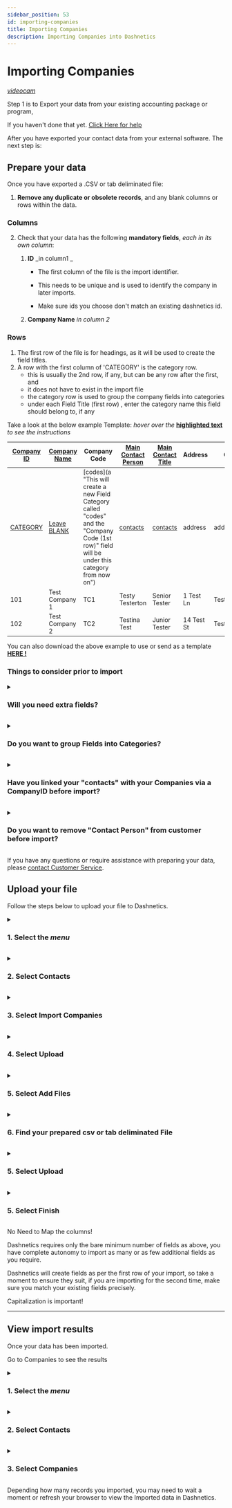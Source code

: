 ```yaml
---
sidebar_position: 53
id: importing-companies
title: Importing Companies
description: Importing Companies into Dashnetics
---
```

# Importing Companies 
[<i className="material-icons-h1 end">videocam</i>](/vids/Dashnetics-Import-Companies.mp4)

Step 1 is to Export your data from your existing accounting package or program, 

If you haven't done that yet. [Click Here for help](exporting-data-from-your-accounting-package)

After you have exported your contact data from your external software. The next step is:

Prepare your data
-----------------

Once you have exported a .CSV or tab deliminated file:

1.  **Remove any duplicate or obsolete records**, and any blank columns or rows within the data.
### Columns
2.  Check that your data has the following **mandatory fields**, _each in its own column_:
    1.  **ID** _in column1 _
    
        - The first column of the file is the import identifier. 
    
        - This needs to be unique and is used to identify the company in later imports.

        - Make sure ids you choose don't match an existing dashnetics id.
    
    2.  **Company Name** _in column 2_

### Rows
1. The first row of the file is for headings, as it will be used to create the field titles.
2. A row with the first column of 'CATEGORY' is the category row.
    - this is usually the 2nd row, if any, but can be any row after the first, and 
    - it does not have to exist in the import file
    - the category row is used to group the company fields into categories
    - under each Field Title (first row) , enter the category name this field should belong to, if any

Take a look at the below example Template: _hover over the_ [**highlighted text**](a "like this") _to see the instructions_

|[Company ID](a "Must be the 1st Column")	| [Company Name](a "Must be the 2nd Column")|	Company Code|	[Main Contact Person](a "you may wish to remove any contact fields as Contacts will be stored in Contacts, this is therefore duplicate data") |	[Main Contact Title](a "you may wish to remove any contact fields as Contacts will be stored in Contacts, this is therefore duplicate data") |	Address|	City|	Region|	PostalCode|	Country|	Phone|	www|
|-------	|--------|	---------|	----------|	----------|	----------|	---------|	--------|	---------|	-------|	-------|	---------|
|[CATEGORY](a "Must say CATEGORY as the first Column for the row to be read as Category Names")	|[Leave BLANK](a "Company Name cannot have a Category")|	[codes](a "This will create a new Field Category called "codes" and the "Company Code (1st row)" field will be under this category from now on")|	[contacts](a "This will create a new Field Category called 'contacts' and the 'Main Contact Person (1st row)' field will be under this category from now on")|	[contacts](a "This will place the 'Main Contact Title (1st row)' field under the already existing 'contacts' category from now on")|	address|	address|	address|	address|	address|	contacts|	contacts|
|101|	Test Company 1|	TC1|	Testy Testerton|	Senior Tester|	1 Test Ln|	Testertown|	Testshire|	1234|	Australia|	61412345678 |	https://dashnetics.com.au |
|102|	Test Company 2|	TC2|	Testina Test|	Junior Tester|	14 Test St|	Testerfield|	Testshire|	1234|	Australia|	61400000000 |	https://dashnetics.com.au |

You can also download the above example to use or send as a template [**HERE !**](/files/import_companies_template.csv) 

    

### Things to consider prior to import ###

<details>

<summary>

<h3 style={{ display: 'inline'}}>Will you need extra fields? </h3>

</summary><p></p>

If you have data that didn't export from your current system, but you would like to add in Dashnetics, now is a great time to do so, before starting your import. 

For example, you may have , or would like to have, data like 'Customer Type' (VIP/Gold/Silver) or an internal reference number. 

Please take a moment to consider adding this additional information


</details>
<p></p>


<details>

<summary>

<h3 style={{ display: 'inline'}}>Do you want to group Fields into Categories? </h3>

</summary><p></p>

You can either:

a) Import Field Categories by adding them as a row in your data.  **[Click Here to see how make vid now dom](/docs/manuals/advanced/add_field_category)**.
    
or

b) Create your own Field Categories in Dashnetics before or after importing your data.  **[Click Here to see how](/docs/manuals/advanced/add_field_category)**.
    


</details>
<p></p>



<details>

<summary>

<h3 style={{ display: 'inline'}}>Have you linked your "contacts" with your Companies via a CompanyID before import? </h3>

</summary><p></p>

You can have single or multiple contacts for a single client or supplier.

Contacts are linked to Companies (Customers, Families, Suppliers etc) by an ID (your First Column in the Company csv file)

It is a good idea to ensure you have this linked before import, particularly if you are splitting 1 exported "Customer" file into "Company" and "Contact" import files



</details>
<p></p>


<details>

<summary>

<h3 style={{ display: 'inline'}}>Do you want to remove "Contact Person" from customer before import? </h3>

</summary><p></p>

You can have single or multiple contacts for a single client or supplier.

Contacts are linked to Companies (Customers, Families, Suppliers etc) by an ID

Therefore, leaving a "Primary Contact" in your Company import is unnecessary duplication of your information.



</details>
<p></p>



If you have any questions or require assistance with preparing your data, please <a href="tel:+61294999544">contact Customer Service</a>.

Upload your file
----------------

Follow the steps below to upload your file to Dashnetics.

<details>

<summary>

<h3 style={{ display: 'inline'}}> 1.  Select the <span className="buttontext"> <i className="material-icons">menu</i></span>  </h3>

</summary><p></p>

![img](/img/adminmenu-e1ef5a93a900bdfb54c72920a5ce4ea0.png)


</details>
<p></p>



<details>

<summary>

<h3 style={{ display: 'inline'}}> 2.  Select <span className="buttontext"> Contacts </span> </h3>

</summary><p></p>


![img](/img/menu_contacts.png)

</details>
<p></p>



<details>

<summary>

<h3 style={{ display: 'inline'}}> 3.  Select <span className="buttontext"> Import Companies </span> </h3>

</summary><p></p>


![img](/img/menu_contacts_companies.png)



</details>
<p></p>


<details>

<summary>

<h3 style={{ display: 'inline'}}> 4.  Select <span className="buttontext"> Upload </span> </h3>

</summary><p></p>


![img](/img/importcompanies_upload.png)



</details>
<p></p>



<details>

<summary>

<h3 style={{ display: 'inline'}}> 5.  Select <span className="buttontext"> Add Files </span> </h3>

</summary><p></p>


![img](/img/importcompanies_addfiles.png)



</details>
<p></p>



<details>

<summary>

<h3 style={{ display: 'inline'}}> 6.  Find your prepared csv or tab deliminated File </h3>

</summary><p></p>






</details>
<p></p>



<details>

<summary>

<h3 style={{ display: 'inline'}}> 5.  Select <span className="buttontext"> Upload </span> </h3>

</summary><p></p>


![img](/img/importcompanies_upload2.png)



</details>
<p></p>



<details>

<summary>

<h3 style={{ display: 'inline'}}> 5.  Select <span className="buttontext"> Finish </span> </h3>

</summary><p></p>


![img](/img/importcompanies_finish.png)



</details>
<p></p>

No Need to Map the columns! 

Dashnetics requires only the bare minimum number of fields as above, you have complete autonomy to import as many or as few additional fields as you require.

Dashnetics will create fields as per the first row of your import, so take a moment to ensure they suit, if you are importing for the second time, make sure you match your existing fields precisely.

Capitalization is important!

---------------

View import results
-------------------

Once your data has been imported.

Go to Companies to see the results

<details>

<summary>

<h3 style={{ display: 'inline'}}> 1.  Select the <span className="buttontext"> <i className="material-icons">menu</i></span>  </h3>

</summary><p></p>

![img](/img/adminmenu-e1ef5a93a900bdfb54c72920a5ce4ea0.png)

</details>
<p></p>



<details>

<summary>

<h3 style={{ display: 'inline'}}> 2.  Select <span className="buttontext"> Contacts </span> </h3>

</summary><p></p>


![img](/img/menu_contacts.png)

</details>
<p></p>



<details>

<summary>

<h3 style={{ display: 'inline'}}> 3.  Select <span className="buttontext"> Companies </span> </h3>

</summary><p></p>


![img](/img/menu_contacts_companies.png)



</details>
<p></p>



Depending how many records you imported, you may need to wait a moment or refresh your browser to view the Imported data in Dashnetics.
